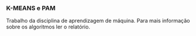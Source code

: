 ### K-MEANS e PAM
Trabalho da disciplina de aprendizagem de máquina.
Para mais informação sobre os algoritmos ler o relatório.
